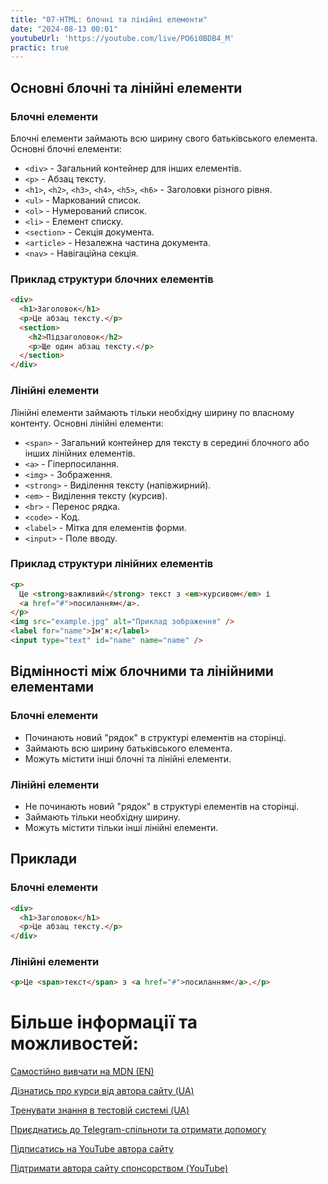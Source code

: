 ```yaml
---
title: "07-HTML: блочні та лінійні елементи"
date: "2024-08-13 00:01"
youtubeUrl: 'https://youtube.com/live/PO6i0BDB4_M'
practic: true
---
```


## Основні блочні та лінійні елементи

### Блочні елементи

Блочні елементи займають всю ширину свого батьківського елемента. Основні блочні елементи:

- `<div>` - Загальний контейнер для інших елементів.
- `<p>` - Абзац тексту.
- `<h1>`, `<h2>`, `<h3>`, `<h4>`, `<h5>`, `<h6>` - Заголовки різного рівня.
- `<ul>` - Маркований список.
- `<ol>` - Нумерований список.
- `<li>` - Елемент списку.
- `<section>` - Секція документа.
- `<article>` - Незалежна частина документа.
- `<nav>` - Навігаційна секція.

### Приклад структури блочних елементів

```html
<div>
  <h1>Заголовок</h1>
  <p>Це абзац тексту.</p>
  <section>
    <h2>Підзаголовок</h2>
    <p>Ще один абзац тексту.</p>
  </section>
</div>
```

### Лінійні елементи

Лінійні елементи займають тільки необхідну ширину по власному контенту. Основні лінійні елементи:

- `<span>` - Загальний контейнер для тексту в середині блочного або інших лінійних елементів.
- `<a>` - Гіперпосилання.
- `<img>` - Зображення.
- `<strong>` - Виділення тексту (напівжирний).
- `<em>` - Виділення тексту (курсив).
- `<br>` - Перенос рядка.
- `<code>` - Код.
- `<label>` - Мітка для елементів форми.
- `<input>` - Поле вводу.

### Приклад структури лінійних елементів

```html
<p>
  Це <strong>важливий</strong> текст з <em>курсивом</em> і
  <a href="#">посиланням</a>.
</p>
<img src="example.jpg" alt="Приклад зображення" />
<label for="name">Ім'я:</label>
<input type="text" id="name" name="name" />
```

## Відмінності між блочними та лінійними елементами

### Блочні елементи

- Починають новий "рядок" в структурі елементів на сторінці.
- Займають всю ширину батьківського елемента.
- Можуть містити інші блочні та лінійні елементи.

### Лінійні елементи

- Не починають новий "рядок" в структурі елементів на сторінці.
- Займають тільки необхідну ширину.
- Можуть містити тільки інші лінійні елементи.

## Приклади

### Блочні елементи

```html
<div>
  <h1>Заголовок</h1>
  <p>Це абзац тексту.</p>
</div>
```

### Лінійні елементи

```html
<p>Це <span>текст</span> з <a href="#">посиланням</a>.</p>
```

# Більше інформації та можливостей:

[Самостійно вивчати на MDN (EN)](https://developer.mozilla.org/en-US/curriculum/)

[Дізнатись про курси від автора сайту (UA)](https://learningtogetherua.github.io/courses/)

[Тренувати знання в тестовій системі (UA)](https://testeducatorua.github.io/itest/)

[Приєднатись до Telegram-спільноти та отримати допомогу](https://t.me/profrontendua)

[Підписатись на YouTube автора сайту](https://www.youtube.com/@itmentor)

[Підтримати автора сайту спонсорством (YouTube)](https://www.youtube.com/channel/UCo8KNXmB8Yb_07FzwCL6HgQ/join)
